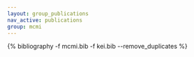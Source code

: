 ```yaml
---
layout: group_publications
nav_active: publications
group: mcmi
---
```



{% bibliography -f mcmi.bib -f kei.bib --remove_duplicates %}
